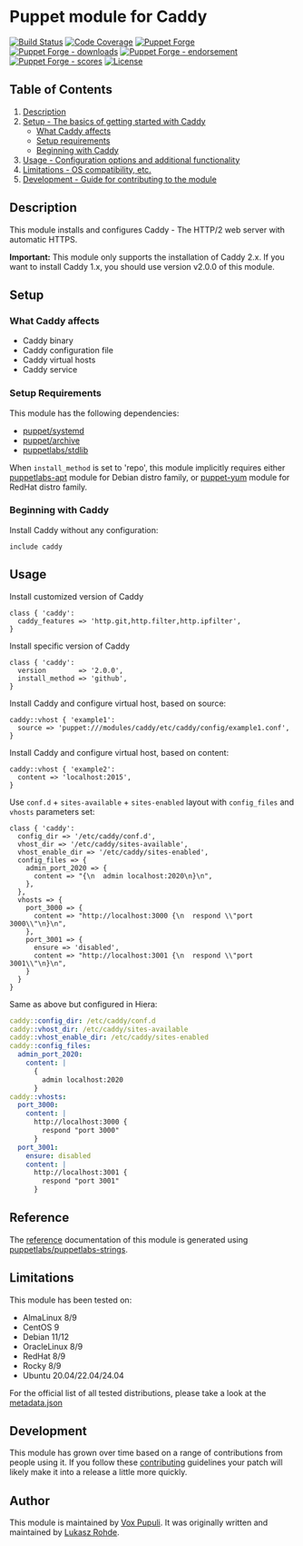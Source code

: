 
# Puppet module for Caddy

[![Build Status](https://travis-ci.org/voxpupuli/puppet-caddy.svg?branch=master)](https://travis-ci.org/voxpupuli/puppet-caddy)
[![Code Coverage](https://coveralls.io/repos/github/voxpupuli/puppet-caddy/badge.svg?branch=master)](https://coveralls.io/github/voxpupuli/puppet-caddy)
[![Puppet Forge](https://img.shields.io/puppetforge/v/puppet/caddy.svg)](https://forge.puppetlabs.com/puppet/caddy)
[![Puppet Forge - downloads](https://img.shields.io/puppetforge/dt/puppet/caddy.svg)](https://forge.puppetlabs.com/puppet/caddy)
[![Puppet Forge - endorsement](https://img.shields.io/puppetforge/e/puppet/caddy.svg)](https://forge.puppetlabs.com/puppet/caddy)
[![Puppet Forge - scores](https://img.shields.io/puppetforge/f/puppet/caddy.svg)](https://forge.puppetlabs.com/puppet/caddy)
[![License](https://img.shields.io/github/license/voxpupuli/puppet-caddy.svg)](https://github.com/voxpupuli/puppet-caddy/blob/master/LICENSE)

## Table of Contents

1. [Description](#description)
1. [Setup - The basics of getting started with Caddy](#setup)
    * [What Caddy affects](#what-caddy-affects)
    * [Setup requirements](#setup-requirements)
    * [Beginning with Caddy](#beginning-with-caddy)
1. [Usage - Configuration options and additional functionality](#usage)
1. [Limitations - OS compatibility, etc.](#limitations)
1. [Development - Guide for contributing to the module](#development)

## Description

This module installs and configures Caddy - The HTTP/2 web server with automatic
HTTPS.

**Important:** This module only supports the installation of Caddy 2.x. If you
want to install Caddy 1.x, you should use version v2.0.0 of this module.

## Setup

### What Caddy affects

* Caddy binary
* Caddy configuration file
* Caddy virtual hosts
* Caddy service

### Setup Requirements

This module has the following dependencies:

* [puppet/systemd](https://github.com/voxpupuli/puppet-systemd)
* [puppet/archive](https://github.com/voxpupuli/puppet-archive)
* [puppetlabs/stdlib](https://github.com/puppetlabs/puppetlabs-stdlib)

When `install_method` is set to 'repo', this module implicitly requires either
[puppetlabs-apt](https://github.com/puppetlabs/puppetlabs-apt) module for
Debian distro family, or [puppet-yum](https://github.com/voxpupuli/puppet-yum)
module for RedHat distro family.

### Beginning with Caddy

Install Caddy without any configuration:

```puppet
include caddy
```

## Usage

Install customized version of Caddy

```puppet
class { 'caddy':
  caddy_features => 'http.git,http.filter,http.ipfilter',
}
```

Install specific version of Caddy

```puppet
class { 'caddy':
  version        => '2.0.0',
  install_method => 'github',
}
```

Install Caddy and configure virtual host, based on source:

```puppet
caddy::vhost { 'example1':
  source => 'puppet:///modules/caddy/etc/caddy/config/example1.conf',
}
```

Install Caddy and configure virtual host, based on content:

```puppet
caddy::vhost { 'example2':
  content => 'localhost:2015',
}
```

Use `conf.d` + `sites-available` + `sites-enabled` layout with `config_files` and `vhosts` parameters set:

```puppet
class { 'caddy':
  config_dir => '/etc/caddy/conf.d',
  vhost_dir => '/etc/caddy/sites-available',
  vhost_enable_dir => '/etc/caddy/sites-enabled',
  config_files => {
    admin_port_2020 => {
      content => "{\n  admin localhost:2020\n}\n",
    },
  },
  vhosts => {
    port_3000 => {
      content => "http://localhost:3000 {\n  respond \\"port 3000\\"\n}\n",
    },
    port_3001 => {
      ensure => 'disabled',
      content => "http://localhost:3001 {\n  respond \\"port 3001\\"\n}\n",
    }
  }
}
```

Same as above but configured in Hiera:

```yaml
caddy::config_dir: /etc/caddy/conf.d
caddy::vhost_dir: /etc/caddy/sites-available
caddy::vhost_enable_dir: /etc/caddy/sites-enabled
caddy::config_files:
  admin_port_2020:
    content: |
      {
        admin localhost:2020
      }
caddy::vhosts:
  port_3000:
    content: |
      http://localhost:3000 {
        respond "port 3000"
      }
  port_3001:
    ensure: disabled
    content: |
      http://localhost:3001 {
        respond "port 3001"
      }
```

## Reference

The [reference][1] documentation of this module is generated using [puppetlabs/puppetlabs-strings][2].

## Limitations

This module has been tested on:

* AlmaLinux 8/9
* CentOS 9
* Debian 11/12
* OracleLinux 8/9
* RedHat 8/9
* Rocky 8/9
* Ubuntu 20.04/22.04/24.04

For the official list of all tested distributions, please take a look at the [metadata.json](https://github.com/voxpupuli/puppet-caddy/blob/master/metadata.json#L24)

## Development

This module has grown over time based on a range of contributions from people
using it. If you follow these [contributing][3] guidelines your patch will
likely make it into a release a little more quickly.

## Author

This module is maintained by [Vox Pupuli][4]. It was originally written and
maintained by [Lukasz Rohde][5].

[1]: https://github.com/voxpupuli/puppet-caddy/blob/master/REFERENCE.md
[2]: https://github.com/puppetlabs/puppetlabs-strings
[3]: https://github.com/voxpupuli/puppet-caddy/blob/master/.github/CONTRIBUTING.md
[4]: https://voxpupuli.org
[5]: https://github.com/CommanderK5

